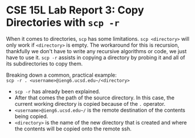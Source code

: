 # CSE 15L Lab Report 3: Copy Directories with `scp -r`   
When it comes to directories, `scp` has some limitations. `scp <directory>` will only work if `<directory>` is empty. The workaround for this is recursion, thankfully we don't have to write any recursive algorithms or code, we just have to use it. `scp -r` assists in copying a directory by probing it and all of its subdirectories to copy them.  
   
Breaking down a common, practical example:  
`scp -r . <username>@ieng6.ucsd.edu~/<directory>`  
   
- `scp -r` has already been explained.  
- After that comes the path of the source directory. In this case, the current working directory is copied because of the `.` operator.  
- `<username>@ieng6.ucsd.edu~/` is the remote destination of the contents being copied.  
- `<directory>` is the name of the new directory that is created and where the contents will be copied onto the remote ssh.  